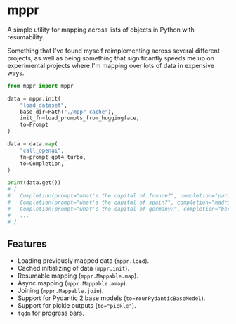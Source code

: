 # mppr

A simple utility for mapping across lists of objects in Python with resumability.

Something that I've found myself reimplementing across several different projects, as well as being something that significantly speeds me up on experimental projects where I'm mapping over lots of data in expensive ways.

```python
from mppr import mppr

data = mppr.init(
    "load_dataset",
    base_dir=Path("./mppr-cache"),
    init_fn=load_prompts_from_huggingface,
    to=Prompt
)

data = data.map(
    "call_openai",
    fn=prompt_gpt4_turbo,
    to=Completion,
)

print(data.get())
# [
#   Completion(prompt="what's the capital of france?", completion="paris"),
#   Completion(prompt="what's the capital of spain?", completion="madrid"),
#   Completion(prompt="what's the capital of germany?", completion="berlin"),
#   ...
# ]
```

## Features

- Loading previously mapped data (`mppr.load`).
- Cached initializing of data (`mppr.init`).
- Resumable mapping (`mppr.Mappable.map`).
- Async mapping (`mppr.Mappable.amap`).
- Joining (`mppr.Mappable.join`).
- Support for Pydantic 2 base models (`to=YourPydanticBaseModel`).
- Support for pickle outputs (`to="pickle"`).
- `tqdm` for progress bars.
